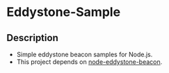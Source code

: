 # Eddystone-Sample

## Description
* Simple eddystone beacon samples for Node.js.
* This project depends on [node-eddystone-beacon](http://github.com/don/node-eddystone-beacon).
